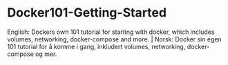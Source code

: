 # Docker101-Getting-Started
English: Dockers own 101 tutorial for starting with docker, which includes volumes, networking, docker-compose and more. | Norsk: Docker sin egen 101 tutorial for å komme i gang, inkludert volumes, networking, docker-compose og mer.
